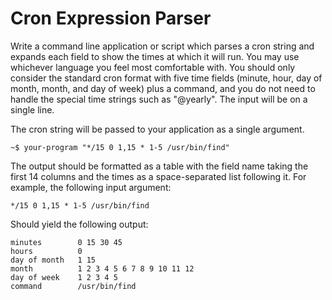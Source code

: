 # Cron Expression Parser

Write a command line application or script which parses a cron string and expands each field to show the times at which it will run. You may use whichever language you feel most comfortable with.
You should only consider the standard cron format with five time fields (minute, hour, day of month, month, and day of week) plus a command, and you do not need to handle the special time strings such as "@yearly". The input will be on a single line.

The cron string will be passed to your application as a single argument.

```angular2html
~$ your-program "*/15 0 1,15 * 1-5 /usr/bin/find"
```

The output should be formatted as a table with the field name taking the first 14 columns and
the times as a space-separated list following it. For example, the following input argument:

`*/15 0 1,15 * 1-5 /usr/bin/find`

Should yield the following output:

```angular2html
minutes        0 15 30 45
hours          0
day of month   1 15
month          1 2 3 4 5 6 7 8 9 10 11 12
day of week    1 2 3 4 5
command        /usr/bin/find
```

